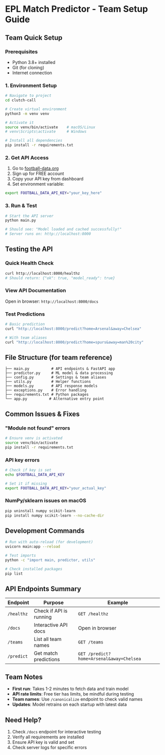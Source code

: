 # EPL Match Predictor - Team Setup Guide

## Team Quick Setup

### Prerequisites
- Python 3.8+ installed
- Git (for cloning)
- Internet connection

### 1. Environment Setup
```bash
# Navigate to project
cd clutch-call

# Create virtual environment
python3 -m venv venv

# Activate it
source venv/bin/activate    # macOS/Linux
# venv\Scripts\activate     # Windows

# Install all dependencies
pip install -r requirements.txt
```

### 2. Get API Access
1. Go to [football-data.org](https://www.football-data.org/)
2. Sign up for FREE account
3. Copy your API key from dashboard
4. Set environment variable:
```bash
export FOOTBALL_DATA_API_KEY="your_key_here"
```

### 3. Run & Test
```bash
# Start the API server
python main.py

# Should see: "Model loaded and cached successfully!"
# Server runs on: http://localhost:8000
```

## Testing the API

### Quick Health Check
```bash
curl http://localhost:8000/healthz
# Should return: {"ok": true, "model_ready": true}
```

### View API Documentation
Open in browser: `http://localhost:8000/docs`

### Test Predictions
```bash
# Basic prediction
curl "http://localhost:8000/predict?home=Arsenal&away=Chelsea"

# With team aliases
curl "http://localhost:8000/predict?home=spurs&away=man%20city"
```

## File Structure (for team reference)
```
├── main.py          # API endpoints & FastAPI app
├── predictor.py     # ML model & data processing  
├── config.py        # Settings & team aliases
├── utils.py         # Helper functions
├── models.py        # API response models
├── exceptions.py    # Error handling
├── requirements.txt # Python packages
└── app.py          # Alternative entry point
```

## Common Issues & Fixes

### "Module not found" errors
```bash
# Ensure venv is activated
source venv/bin/activate
pip install -r requirements.txt
```

### API key errors
```bash
# Check if key is set
echo $FOOTBALL_DATA_API_KEY

# Set it if missing
export FOOTBALL_DATA_API_KEY="your_actual_key"
```

### NumPy/sklearn issues on macOS
```bash
pip uninstall numpy scikit-learn
pip install numpy scikit-learn --no-cache-dir
```

## Development Commands

```bash
# Run with auto-reload (for development)
uvicorn main:app --reload

# Test imports
python -c "import main, predictor, utils"

# Check installed packages
pip list
```

## API Endpoints Summary

| Endpoint | Purpose | Example |
|----------|---------|---------|
| `/healthz` | Check if API is running | `GET /healthz` |
| `/docs` | Interactive API docs | Open in browser |
| `/teams` | List all team names | `GET /teams` |
| `/predict` | Get match predictions | `GET /predict?home=Arsenal&away=Chelsea` |

## Team Notes

- **First run**: Takes 1-2 minutes to fetch data and train model
- **API rate limits**: Free tier has limits, be mindful during testing
- **Team names**: Use `/canonicalize` endpoint to check valid names
- **Updates**: Model retrains on each startup with latest data

## Need Help?

1. Check `/docs` endpoint for interactive testing
2. Verify all requirements are installed
3. Ensure API key is valid and set
4. Check server logs for specific errors
